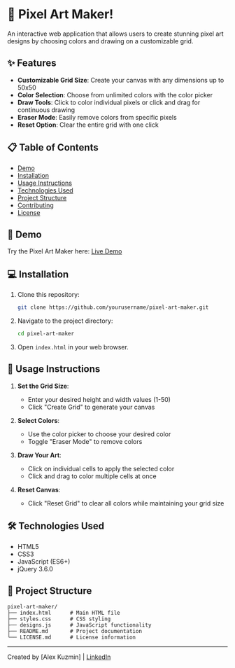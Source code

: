 # 🎨 Pixel Art Maker!

An interactive web application that allows users to create stunning pixel art designs by choosing colors and drawing on a customizable grid.


## ✨ Features

- **Customizable Grid Size**: Create your canvas with any dimensions up to 50x50
- **Color Selection**: Choose from unlimited colors with the color picker
- **Draw Tools**: Click to color individual pixels or click and drag for continuous drawing
- **Eraser Mode**: Easily remove colors from specific pixels
- **Reset Option**: Clear the entire grid with one click

## 📋 Table of Contents

- [Demo](#demo)
- [Installation](#installation)
- [Usage Instructions](#usage-instructions)
- [Technologies Used](#technologies-used)
- [Project Structure](#project-structure)
- [Contributing](#contributing)
- [License](#license)

## 🚀 Demo

Try the Pixel Art Maker here: [Live Demo](https://your-demo-link.com)

## 💻 Installation

1. Clone this repository:
   ```bash
   git clone https://github.com/yourusername/pixel-art-maker.git
   ```

2. Navigate to the project directory:
   ```bash
   cd pixel-art-maker
   ```

3. Open `index.html` in your web browser.

## 📝 Usage Instructions

1. **Set the Grid Size**:
   - Enter your desired height and width values (1-50)
   - Click "Create Grid" to generate your canvas

2. **Select Colors**:
   - Use the color picker to choose your desired color
   - Toggle "Eraser Mode" to remove colors

3. **Draw Your Art**:
   - Click on individual cells to apply the selected color
   - Click and drag to color multiple cells at once

4. **Reset Canvas**:
   - Click "Reset Grid" to clear all colors while maintaining your grid size

## 🛠️ Technologies Used

- HTML5
- CSS3
- JavaScript (ES6+)
- jQuery 3.6.0

## 📁 Project Structure

```
pixel-art-maker/
├── index.html      # Main HTML file
├── styles.css      # CSS styling
├── designs.js      # JavaScript functionality
├── README.md       # Project documentation
└── LICENSE.md      # License information
```

---

Created by [Alex Kuzmin] | [LinkedIn](https://www.linkedin.com/in/alexander-kuzmin/)
